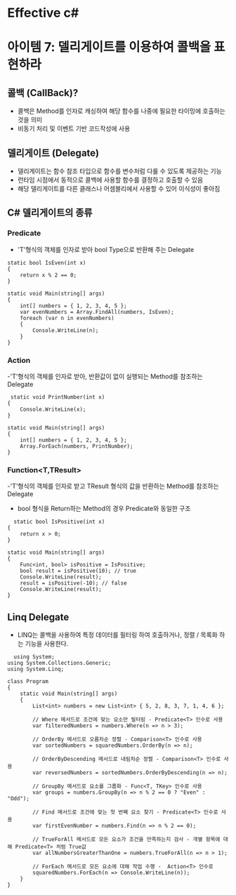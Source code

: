 # Effective c# 

# 아이템 7: 델리게이트를 이용하여 콜백을 표현하라

## 콜백 (CallBack)?
- 콜백은 Method를 인자로 캐싱하여 해당 함수를 나중에 필요한 타이밍에 호출하는것을 의미
- 비동기 처리 및 이벤트 기반 코드작성에 사용


## 델리게이트 (Delegate)
- 델리게이트는 함수 참조 타입으로 함수를 변수처럼 다룰 수 있도록 제공하는 기능
- 런타임 시점에서 동적으로 콜백에 사용할 함수를 결정하고 호출할 수 있음
- 해당 델리게이트를 다른 클래스나 어셈블리에서 사용할 수 있어 이식성이 좋아짐

## C# 델리게이트의 종류

### Predicate<T>
 - 'T'형식의 객체를 인자로 받아 bool Type으로 반환해 주는 Delegate
  
```
static bool IsEven(int x)
{
    return x % 2 == 0;
}

static void Main(string[] args)
{
    int[] numbers = { 1, 2, 3, 4, 5 };
    var evenNumbers = Array.FindAll(numbers, IsEven);
    foreach (var n in evenNumbers)
    {
        Console.WriteLine(n);
    }
}
```
### Action<T>
 -'T'형식의 객체를 인자로 받아, 반환값이 없이 실행되는 Method를 참조하는 Delegate
```
 static void PrintNumber(int x)
{
    Console.WriteLine(x);
}

static void Main(string[] args)
{
    int[] numbers = { 1, 2, 3, 4, 5 };
    Array.ForEach(numbers, PrintNumber);
}
```
### Function<T,TResult>
 -'T'형식의 객체를 인자로 받고 TResult 형식의 값을 반환하는 Method를 참조하는 Delegate
 - bool 형식을 Return하는 Method의 경우 Predicate<T>와 동일한 구조
```
  static bool IsPositive(int x)
{
    return x > 0;
}

static void Main(string[] args)
{
    Func<int, bool> isPositive = IsPositive;
    bool result = isPositive(10); // true
    Console.WriteLine(result);
    result = isPositive(-10); // false
    Console.WriteLine(result);
}
  ```
  
## Linq Delegate
 - LINQ는 콜백을 사용하여 특정 데이터를 필터링 하여 호출하거나, 정렬 / 목록화 하는 기능을 사용한다.
```
  using System;
using System.Collections.Generic;
using System.Linq;

class Program
{
    static void Main(string[] args)
    {
        List<int> numbers = new List<int> { 5, 2, 8, 3, 7, 1, 4, 6 };

        // Where 메서드로 조건에 맞는 요소만 필터링 - Predicate<T> 인수로 사용
        var filteredNumbers = numbers.Where(n => n > 3);

        // OrderBy 메서드로 오름차순 정렬 - Comparison<T> 인수로 사용
        var sortedNumbers = squaredNumbers.OrderBy(n => n);

        // OrderByDescending 메서드로 내림차순 정렬 - Comparison<T> 인수로 사용
        var reversedNumbers = sortedNumbers.OrderByDescending(n => n);

        // GroupBy 메서드로 요소를 그룹화 - Func<T, TKey> 인수로 사용
        var groups = numbers.GroupBy(n => n % 2 == 0 ? "Even" : "Odd");

        // Find 메서드로 조건에 맞는 첫 번째 요소 찾기 - Predicate<T> 인수로 사용
        var firstEvenNumber = numbers.Find(n => n % 2 == 0);

        // TrueForAll 메서드로 모든 요소가 조건을 만족하는지 검사 - 개별 항목에 대해 Predicate<T> 처럼 True값 
        var allNumbersGreaterThanOne = numbers.TrueForAll(n => n > 1);

        // ForEach 메서드로 모든 요소에 대해 작업 수행 -  Action<T> 인수로 
        squaredNumbers.ForEach(n => Console.WriteLine(n));
    }
}
  ```
